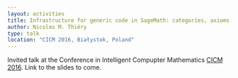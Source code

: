 ```yaml
---
layout: activities
title: Infrastructure for generic code in SageMath: categories, axioms, constructions
author: Nicolas M. Thiéry
type: talk
location: "CICM 2016, Białystok, Poland"
---
```


Invited talk at the Conference in Intelligent Compupter Mathematics
[CICM 2016](http://www.cicm-conference.org/2016/cicm.php).
Link to the slides to come.

